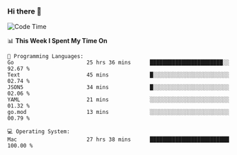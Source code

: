 ### Hi there 👋

<!--
**CrazyCollin/crazycollin** is a ✨ _special_ ✨ repository because its `README.md` (this file) appears on your GitHub profile.

Here are some ideas to get you started:

- 🔭 I’m currently working on ...
- 🌱 I’m currently learning ...
- 👯 I’m looking to collaborate on ...
- 🤔 I’m looking for help with ...
- 💬 Ask me about ...
- 📫 How to reach me: ...
- 😄 Pronouns: ...
- ⚡ Fun fact: ...
-->

<!--START_SECTION:waka-->
![Code Time](http://img.shields.io/badge/Code%20Time-5%2C567%20hrs%2025%20mins-blue)

📊 **This Week I Spent My Time On** 

```text
💬 Programming Languages: 
Go                       25 hrs 36 mins      ███████████████████████░░   92.67 % 
Text                     45 mins             █░░░░░░░░░░░░░░░░░░░░░░░░   02.74 % 
JSON5                    34 mins             █░░░░░░░░░░░░░░░░░░░░░░░░   02.06 % 
YAML                     21 mins             ░░░░░░░░░░░░░░░░░░░░░░░░░   01.32 % 
go.mod                   13 mins             ░░░░░░░░░░░░░░░░░░░░░░░░░   00.79 % 

💻 Operating System: 
Mac                      27 hrs 38 mins      █████████████████████████   100.00 % 
```


<!--END_SECTION:waka-->
